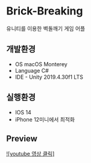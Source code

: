 # Brick-Breaking
유니티를 이용한 벽돌깨기 게임 어플

## 개발환경

* OS macOS Monterey
* Language C#
* IDE - Unity 2019.4.30f1 LTS

## 실행환경
- IOS 14
- iPhone 12미니에서 최적화

## Preview
 [![youtube 영상 클릭]](https://www.youtube.com/embed/5HzGtYGfDV8)

